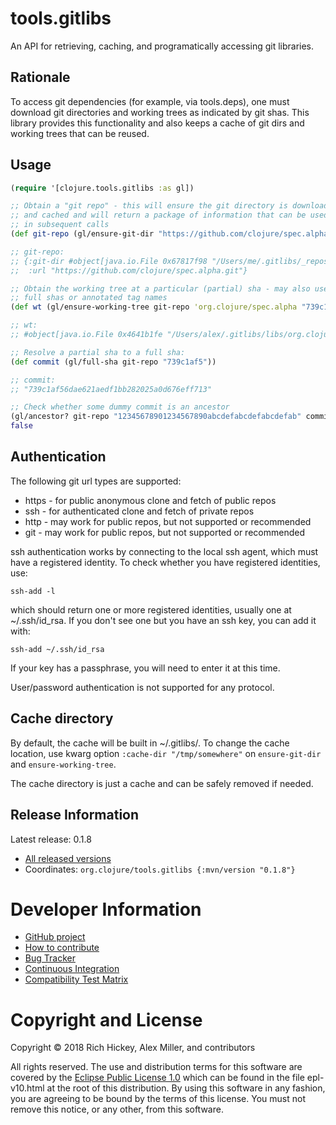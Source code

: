 tools.gitlibs
========================================

An API for retrieving, caching, and programatically accessing git libraries.

## Rationale

To access git dependencies (for example, via tools.deps), one must download git directories
and working trees as indicated by git shas. This library provides this functionality and also
keeps a cache of git dirs and working trees that can be reused.

## Usage

```clojure
(require '[clojure.tools.gitlibs :as gl])

;; Obtain a "git repo" - this will ensure the git directory is downloaded
;; and cached and will return a package of information that can be used
;; in subsequent calls
(def git-repo (gl/ensure-git-dir "https://github.com/clojure/spec.alpha.git"))

;; git-repo:
;; {:git-dir #object[java.io.File 0x67817f98 "/Users/me/.gitlibs/_repos/github.com/clojure/spec.alpha"],
;;  :url "https://github.com/clojure/spec.alpha.git"}

;; Obtain the working tree at a particular (partial) sha - may also use
;; full shas or annotated tag names
(def wt (gl/ensure-working-tree git-repo 'org.clojure/spec.alpha "739c1af5"))

;; wt:
;; #object[java.io.File 0x4641b1fe "/Users/alex/.gitlibs/libs/org.clojure/spec.alpha/739c1af5"]

;; Resolve a partial sha to a full sha:
(def commit (gl/full-sha git-repo "739c1af5"))

;; commit:
;; "739c1af56dae621aedf1bb282025a0d676eff713"

;; Check whether some dummy commit is an ancestor
(gl/ancestor? git-repo "12345678901234567890abcdefabcdefabcdefab" commit)
false
```

## Authentication

The following git url types are supported:

* https - for public anonymous clone and fetch of public repos
* ssh - for authenticated clone and fetch of private repos
* http - may work for public repos, but not supported or recommended
* git - may work for public repos, but not supported or recommended

ssh authentication works by connecting to the local ssh agent, which must have a registered identity. To check whether you have registered identities, use:

`ssh-add -l`

which should return one or more registered identities, usually one at ~/.ssh/id_rsa. If you don't see one but you have an ssh key, you can add it with:

`ssh-add ~/.ssh/id_rsa`

If your key has a passphrase, you will need to enter it at this time.

User/password authentication is not supported for any protocol.

## Cache directory

By default, the cache will be built in ~/.gitlibs/. To change the cache location, use kwarg option
`:cache-dir "/tmp/somewhere"` on `ensure-git-dir` and `ensure-working-tree`.

The cache directory is just a cache and can be safely removed if needed.

## Release Information

Latest release: 0.1.8 

* [All released versions](http://search.maven.org/#search%7Cgav%7C1%7Cg%3A%22org.clojure%22%20AND%20a%3A%22tools.gitlibs%22)
* Coordinates:  `org.clojure/tools.gitlibs {:mvn/version "0.1.8"}`

# Developer Information

* [GitHub project](https://github.com/clojure/tools.gitlibs)
* [How to contribute](https://dev.clojure.org/display/community/Contributing)
* [Bug Tracker](https://dev.clojure.org/jira/browse/TDEPS)
* [Continuous Integration](https://build.clojure.org/job/gitlibs/)
* [Compatibility Test Matrix](https://build.clojure.org/job/tools.gitlibs-matrix/)

# Copyright and License

Copyright © 2018 Rich Hickey, Alex Miller, and contributors

All rights reserved. The use and
distribution terms for this software are covered by the
[Eclipse Public License 1.0] which can be found in the file
epl-v10.html at the root of this distribution. By using this software
in any fashion, you are agreeing to be bound by the terms of this
license. You must not remove this notice, or any other, from this
software.

[Eclipse Public License 1.0]: http://opensource.org/licenses/eclipse-1.0.php
